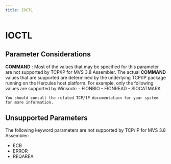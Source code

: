 ```yaml
---
title: IOCTL
---
```


IOCTL
=====

Parameter Considerations
------------------------

**COMMAND**
:   Most of the values that may be specified for this parameter are not
    supported by TCP/IP for MVS 3.8 Assembler. The actual **COMMAND**
    values that are supported are determined by the underlying TCP/IP
    package running on the Hercules host platform. For example, only the
    following values are supported by Winsock:
    -   FIONBIO
    -   FIONREAD
    -   SIOCATMARK

    You should consult the related TCP/IP documentation for your system
    for more information.

Unsupported Parameters
----------------------

The following keyword parameters are not supported by TCP/IP for MVS 3.8
Assembler:

-   ECB
-   ERROR
-   REQAREA
